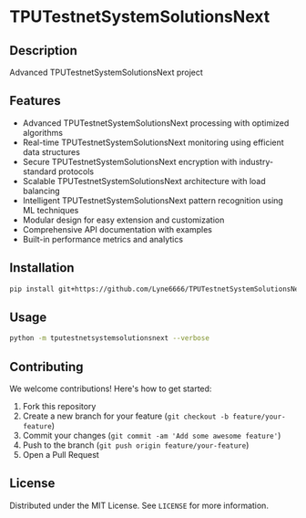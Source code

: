 # TPUTestnetSystemSolutionsNext

## Description

Advanced TPUTestnetSystemSolutionsNext project

## Features

- Advanced TPUTestnetSystemSolutionsNext processing with optimized algorithms
- Real-time TPUTestnetSystemSolutionsNext monitoring using efficient data structures
- Secure TPUTestnetSystemSolutionsNext encryption with industry-standard protocols
- Scalable TPUTestnetSystemSolutionsNext architecture with load balancing
- Intelligent TPUTestnetSystemSolutionsNext pattern recognition using ML techniques
- Modular design for easy extension and customization
- Comprehensive API documentation with examples
- Built-in performance metrics and analytics
## Installation

```bash
pip install git+https://github.com/Lyne6666/TPUTestnetSystemSolutionsNext.git
```

## Usage

```bash
python -m tputestnetsystemsolutionsnext --verbose
```

## Contributing

We welcome contributions! Here's how to get started:

1. Fork this repository
2. Create a new branch for your feature (`git checkout -b feature/your-feature`)
3. Commit your changes (`git commit -am 'Add some awesome feature'`)
4. Push to the branch (`git push origin feature/your-feature`)
5. Open a Pull Request

## License

Distributed under the MIT License. See `LICENSE` for more information.
